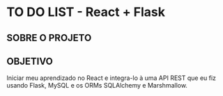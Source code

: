 # TO DO LIST - React + Flask

## SOBRE O PROJETO

## OBJETIVO

Iniciar meu aprendizado no React e integra-lo à uma API REST que eu fiz usando Flask, MySQL e os ORMs SQLAlchemy e Marshmallow.
